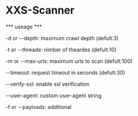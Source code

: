 # XXS-Scanner
*** useage ***
																   
																   
   -d or --depth: maximum crawl depth (defult:3)
    
   -t or --threade: nimber of theardes (defult:10)
   
   -m or --max-urls: maximum urls to scan (defult:100)
    
   --timeout: request timeout in seconds (defult:30)
   
   --verify-ssl: enable ssl verification 

   --user-agent: custom user-agent string 
 
   -f or --payloads: additional
